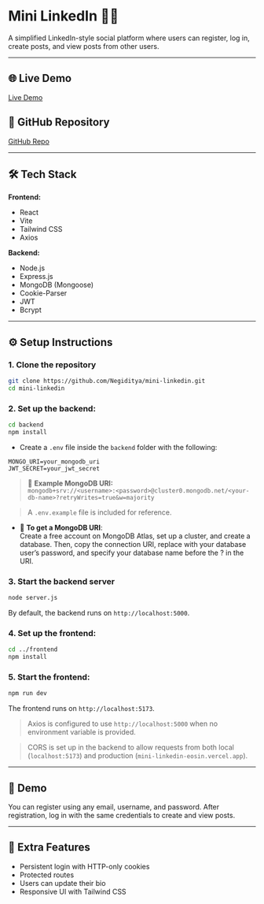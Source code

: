 # Mini LinkedIn 🧑‍💼

A simplified LinkedIn-style social platform where users can register, log in, create posts, and view posts from other users.

---

## 🌐 Live Demo

[Live Demo](https://mini-linkedin-eosin.vercel.app)

## 📂 GitHub Repository

[GitHub Repo](https://github.com/Negiditya/mini-linkedin)

---

## 🛠️ Tech Stack

**Frontend:**
- React
- Vite
- Tailwind CSS
- Axios

**Backend:**
- Node.js
- Express.js
- MongoDB (Mongoose)
- Cookie-Parser
- JWT
- Bcrypt

---

## ⚙️ Setup Instructions

### 1. Clone the repository

```bash
git clone https://github.com/Negiditya/mini-linkedin.git
cd mini-linkedin
```

### 2. Set up the backend:

```bash
cd backend
npm install
```

- Create a `.env` file inside the `backend` folder with the following:

```env
MONGO_URI=your_mongodb_uri
JWT_SECRET=your_jwt_secret
```

> 📝 **Example MongoDB URI:**  
> `mongodb+srv://<username>:<password>@cluster0.mongodb.net/<your-db-name>?retryWrites=true&w=majority`

> A `.env.example` file is included for reference.

- 📌 **To get a MongoDB URI**:  
  Create a free account on MongoDB Atlas, set up a cluster, and create a database. Then, copy the connection URI, replace <password> with your database user’s password, and specify your database name before the ? in the URI.

### 3. Start the backend server

```bash
node server.js
```

By default, the backend runs on `http://localhost:5000`.

### 4. Set up the frontend:

```bash
cd ../frontend
npm install
```

### 5. Start the frontend:

```bash
npm run dev
```

The frontend runs on `http://localhost:5173`.

> Axios is configured to use `http://localhost:5000` when no environment variable is provided.

> CORS is set up in the backend to allow requests from both local (`localhost:5173`) and production (`mini-linkedin-eosin.vercel.app`).

---

## 👤 Demo

You can register using any email, username, and password. After registration, log in with the same credentials to create and view posts.

---

## 🧪 Extra Features

- Persistent login with HTTP-only cookies
- Protected routes
- Users can update their bio
- Responsive UI with Tailwind CSS



